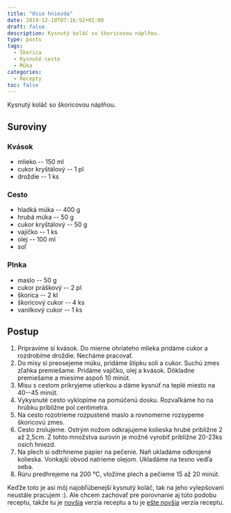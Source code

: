 ```yaml
---
title: "Osie hniezda"
date: 2019-12-10T07:16:52+01:00
draft: false
description: Kysnutý koláč so škoricovou náplňou.
type: posts
tags:
  - Škorica
  - Kysnuté cesto
  - Múka
categories:
  - Recepty
toc: false
---
```


Kysnutý koláč so škoricovou náplňou.

## Suroviny

### Kvások

- mlieko -- 150 ml
- cukor kryštálový -- 1 pl
- droždie -- 1 ks

### Cesto

- hladká múka -- 400 g
- hrubá múka -- 50 g
- cukor kryštálový -- 50 g
- vajíčko -- 1 ks
- olej -- 100 ml
- soľ

### Plnka

- maslo -- 50 g
- cukor práškový -- 2 pl
- škorica -- 2 kl
- škoricový cukor -- 4 ks
- vanilkový cukor -- 1 ks

## Postup

1. Pripravíme si kvások. Do mierne ohriateho mlieka pridáme cukor a rozdrobíme droždie. Necháme pracovať.
2. Do misy si preosejeme múku, pridáme štipku soli a cukor. Suchú zmes zľahka premiešame. Pridáme vajíčko, olej a kvások. Dôkladne premiešame a miesime aspoň 10 minút.
3. Misu s cestom prikryjeme utierkou a dáme kysnúť na teplé miesto na 40--45 minút.
4. Vykysnuté cesto vyklopíme na pomúčenú dosku. Rozvaľkáme ho na hrúbku približne pol centimetra.
5. Na cesto rozotrieme rozpustené maslo a rovnomerne rozsypeme škoricovú zmes.
6. Cesto zrolujeme. Ostrým nožom odkrajujeme kolieska hrubé približne 2 až 2,5cm. Z tohto množstva surovín je možné vyrobiť približne 20-23ks osích hniezd.
7. Na plech si odtrhneme papier na pečenie. Naň ukladáme odkrojené kolieska. Vonkajší obvod natrieme olejom. Ukladáme na tesno vedľa seba.
8. Rúru predhrejeme na 200 °C, vložíme plech a pečieme 15 až 20 minút.

Keďže toto je asi môj najobľúbenejší kysnutý koláč, tak na jeho vylepšovaní neustále pracujem :). Ale chcem zachovať pre porovnanie aj túto podobu receptu, takže tu je [novšia](/recepty/2020-01-26-osie-hniezda-v2) verzia receptu a tu je [ešte novšia](/recepty/2020-03-29-osie-hniezda-v3.md) verzia receptu.
